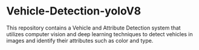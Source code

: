 # Vehicle-Detection-yoloV8
This repository contains a Vehicle and Attribute Detection system that utilizes computer vision and deep learning techniques to detect vehicles in images and identify their attributes such as color and type.
